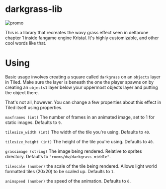 # darkgrass-lib
![promo](https://raw.githubusercontent.com/eyedine2/darkgrass-lib/refs/heads/main/repo/promo.gif)

This is a library that recreates the wavy grass effect seen in deltarune chapter 1 inside fangame engine Kristal. It's highly customizable, and other cool words like that.

# Using

Basic usage involves creating a square called `darkgrass` on an `objects` layer in Tiled. Make sure the layer is beneath the one the player spawns on by creating an `objects1` layer below your uppermost objects layer and putting the object there.

That's not all, however. You can change a few properties about this effect in Tiled itself using properties.

`maxframes (int)`
The number of frames in an animated image, set to 1 for static images. Defaults to `9`.

`tilesize_width (int)`
The width of the tile you're using. Defaults to `40`.

`tilesize_height (int)`
The height of the tile you're using. Defaults to `40`.

`grassimage (string)`
The image being rendered. Relative to sprites directory. Defaults to `"rooms/dw/darkgrass_middle"`.

`tilescale (number)`
the scale of the tile being rendered. Allows light world formatted tiles (20x20) to be scaled up. Defaults to `1`.

`animspeed (number)`
the speed of the animation. Defaults to `6`.
